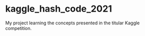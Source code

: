 # kaggle_hash_code_2021
My project learning the concepts presented in the titular Kaggle competition.
